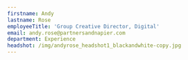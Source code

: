 ```yaml
---
firstname: Andy
lastname: Rose
employeeTitle: 'Group Creative Director, Digital'
email: andy.rose@partnersandnapier.com
department: Experience
headshot: /img/andyrose_headshot1_blackandwhite-copy.jpg
---
```

